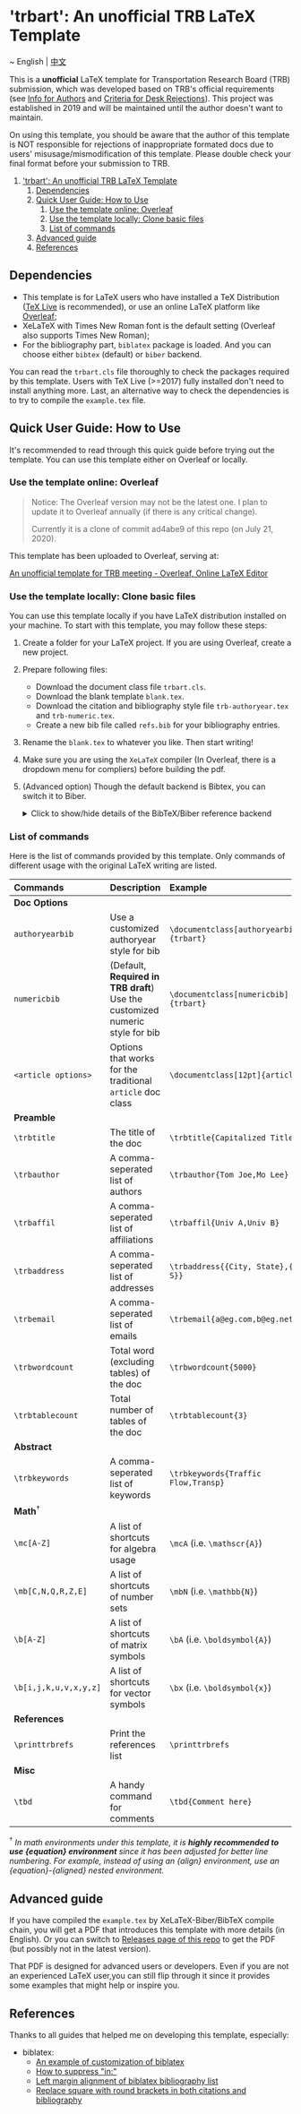 # 'trbart': An unofficial TRB LaTeX Template

~ English | [中文](./readme/README-cn.md)

This is a **unofficial** LaTeX template for Transportation Research Board (TRB) submission, which was developed based on TRB's official requirements (see [Info for Authors](http://onlinepubs.trb.org/onlinepubs/AM/InfoForAuthors.pdf) and [Criteria for Desk Rejections](http://onlinepubs.trb.org/onlinepubs/TRREM/CriteriaforDeskRejections2019.pdf)). This project was established in 2019 and will be maintained until the author doesn't want to maintain. 

On using this template, you should be aware that the author of this template is NOT responsible for rejections of inappropriate formated docs due to users' misusage/mismodification of this template. Please double check your final format before your submission to TRB.

1. ['trbart': An unofficial TRB LaTeX Template](#trbart-an-unofficial-trb-latex-template)
   1. [Dependencies](#dependencies)
   2. [Quick User Guide: How to Use](#quick-user-guide-how-to-use)
      1. [Use the template online: Overleaf](#use-the-template-online-overleaf)
      2. [Use the template locally: Clone basic files](#use-the-template-locally-clone-basic-files)
      3. [List of commands](#list-of-commands)
   3. [Advanced guide](#advanced-guide)
   4. [References](#references)

## Dependencies

- This template is for LaTeX users who have installed a TeX Distribution ([TeX Live](https://www.tug.org/texlive/) is recommended), or use an online LaTeX platform like [Overleaf](https://www.overleaf.com/);
- XeLaTeX with Times New Roman font is the default setting (Overleaf also supports Times New Roman);
- For the bibliography part, `biblatex` package is loaded. And you can choose either `bibtex` (default) or `biber` backend.

You can read the `trbart.cls` file thoroughly to check the packages required by this template. Users with TeX Live (>=2017) fully installed don't need to install anything more. Last, an alternative way to check the dependencies is to try to compile the `example.tex` file. 

## Quick User Guide: How to Use

It's recommended to read through this quick guide before trying out the template. You can use this template either on Overleaf or locally.

### Use the template online: Overleaf

> Notice: The Overleaf version may not be the latest one. I plan to update it to Overleaf annually (if there is any critical change).
>
> Currently it is a clone of commit ad4abe9 of this repo (on July 21, 2020). 

This template has been uploaded to Overleaf, serving at:

[An unofficial template for TRB meeting - Overleaf, Online LaTeX Editor](https://www.overleaf.com/latex/templates/trbart-an-unofficial-template-for-trb-meeting/hdpwdxtppqvt)

### Use the template locally: Clone basic files

You can use this template locally if you have LaTeX distribution installed on your machine. To start with this template, you may follow these steps:
1. Create a folder for your LaTeX project. If you are using Overleaf, create a new project.
2. Prepare following files:
   - Download the document class file `trbart.cls`.
   - Download the blank template `blank.tex`. 
   - Download the citation and bibliography style file `trb-authoryear.tex` and `trb-numeric.tex`.
   - Create a new bib file called `refs.bib` for your bibliography entries.
3. Rename the `blank.tex` to whatever you like. Then start writing!
4. Make sure you are using the `XeLaTeX` compiler (In Overleaf, there is a dropdown menu for compliers) before building the pdf.
5. (Advanced option) Though the default backend is Bibtex, you can switch it to Biber. 
   <details><summary>Click to show/hide details of the BibTeX/Biber reference backend</summary>

   You can switch it to Biber by editing the following line in the `trbart.cls`:
   ```tex
   \RequirePackage[..., backend=biber]{biblatex}
   ```
   - If you've switched to Biber, please replace all `title=` keys of `@article` references type in your `refs.bib` to renamed keys `journaltitle=`.
   - If you have configuration troubles switching to Biber backend, here is a useful link: [StackExchange - Configuring my editor to avoid undefined citations](https://tex.stackexchange.com/questions/154751/biblatex-with-biber-configuring-my-editor-to-avoid-undefined-citations).
   </details>

### List of commands

Here is the list of commands provided by this template. Only commands of different usage with the original LaTeX writing are listed.

| Commands | Description | Example |
| :--- | :--- | :--- |
| **Doc Options** |||
| `authoryearbib` | Use a customized authoryear style for bib | `\documentclass[authoryearbib]{trbart}` |
| `numericbib` | (Default, **Required in TRB draft**) Use the customized numeric style for bib | `\documentclass[numericbib]{trbart}` |
| `<article options>` | Options that works for the traditional `article` doc class | `\documentclass[12pt]{article}` |
| **Preamble** |||
| `\trbtitle` | The title of the doc | `\trbtitle{Capitalized Title}` |
| `\trbauthor` | A comma-seperated list of authors | `\trbauthor{Tom Joe,Mo Lee}` |
| `\trbaffil` | A comma-seperated list of affiliations | `\trbaffil{Univ A,Univ B}` |
| `\trbaddress` | A comma-seperated list of addresses | `\trbaddress{{City, State},{C, S}}` |
| `\trbemail` | A comma-seperated list of emails | `\trbemail{a@eg.com,b@eg.net}` |
| `\trbwordcount` | Total word (excluding tables) of the doc | `\trbwordcount{5000}` |
| `\trbtablecount` | Total number of tables of the doc | `\trbtablecount{3}` |
| **Abstract** |||
| `\trbkeywords` | A comma-seperated list of keywords | `\trbkeywords{Traffic Flow,Transp}` |
| **Math**<sup>†</sup> |||
| `\mc[A-Z]` | A list of shortcuts for algebra usage | `\mcA` (i.e. `\mathscr{A}`) |
| `\mb[C,N,Q,R,Z,E]` | A list of shortcuts of number sets | `\mbN` (i.e. `\mathbb{N}`) |
| `\b[A-Z]` | A list of shortcuts of matrix symbols | `\bA` (i.e. `\boldsymbol{A}`) |
| `\b[i,j,k,u,v,x,y,z]` | A list of shortcuts for vector symbols | `\bx` (i.e. `\boldsymbol{x}`) |
| **References** |||
| `\printtrbrefs`| Print the references list | `\printtrbrefs` |
| **Misc** |||
| `\tbd` | A handy command for comments | `\tbd{Comment here}` | 

<sup>†</sup> *In math environments under this template, it is **highly recommended to use {equation} environment** since it has been adjusted for better line numbering. For example, instead of using an {align} environment, use an {equation}-{aligned} nested environment.*

## Advanced guide

If you have compiled the `example.tex` by XeLaTeX-Biber/BibTeX compile chain, you will get a PDF that introduces this template with more details (in English). Or you can switch to [Releases page of this repo](https://github.com/wklchris/TRB-template/releases) to get the PDF (but possibly not in the latest version).

That PDF is designed for advanced users or developers. Even if you are not an experienced LaTeX user,you can still flip through it since it provides some examples that might help or inspire you.


## References

Thanks to all guides that helped me on developing this template, especially:
- biblatex:
  - [An example of customization of biblatex](https://tex.stackexchange.com/questions/386735/how-to-customize-biblatex-style)
  - [How to suppress "in:"](https://tex.stackexchange.com/questions/10682/suppress-in-biblatex)
  - [Left margin alignment of biblatex bibliography list](https://tex.stackexchange.com/questions/47092/left-margin-alignment-of-biblatexs-bibliography-list)
  - [Replace square with round brackets in both citations and bibliography](https://tex.stackexchange.com/a/341043/116054)

